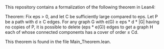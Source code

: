 This repository contains a formalization of the following theorem in Lean4: 

Theorem: 
Fix eps > 0, and let C be sufficiently large compared to eps. Let P be a path with d ≥ C edges. For any graph G with e(G) ≥ eps * d * |G| having no copies of P, it is possible to delete (eps * e(G)) edges to get a graph H each of whose connected components has a cover of order ≤ Cd.

This theorem is found in the file Main_Theorem.lean. 
